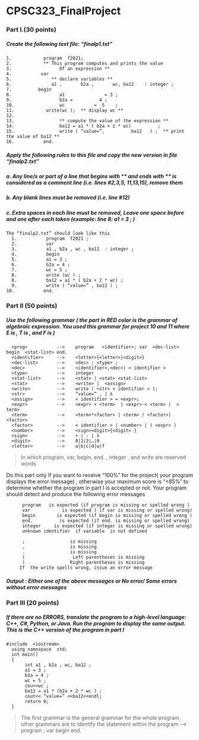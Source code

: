 # CPSC323_FinalProject

### Part I.(30 points) 
##### Create the following text file: “finalp1.txt”
 ```
 1.            program  f2021;
 2.            ** This program computes and prints the value
 3.                  Of an expression **
 4.           var
 5.               ** declare variables **
 6.               a1 ,       b2a ,       wc, ba12    : integer ;
 7.          begin
 8.                  a1               = 3 ;
 9.                  b2a =          4 ;
10.                 wc           =  5    ;
11.            write(wc );  ** display wc **
12.
13.                 ** compute the value of the expression **
14.                 ba12 = a1 * ( b2a + 2 * wc)          ;
15.                 write ( “value=”,          ba12   ) ;  ** print the value of ba12 **
16.           end.
```

##### Apply the following rules to this file and copy the new version in file “finalp2.txt”
##### a.    Any line/s or part of a line that begins with ** and ends with ** is considered as a comment line (i.e. lines #2,3,5, 11,13,15), remove them
##### b.    Any blank lines must be removed (i.e. line #12)
##### c.    Extra spaces in each line must be removed, Leave one space before and one after each token (example: line 8: a1 = 3 ; )
```
The “finalp2.txt” should look like this
  1.           program  f2021 ;
  2.           var
  3.           a1 , b2a , wc , ba12  : integer ;
  4.           begin
  5.           a1 = 3 ;
  6.           b2a = 4 ;
  7.           wc = 5 ;
  8.           write (wc ) ;
  8.           ba12 = a1 * ( b2a + 2 * wc) ;
  9.           write ( “value=” , ba12 ) ;  
10.           end.
```
### Part II (50 points)
##### Use the following grammar ( the part in RED color is the grammar of algebraic expression. You used this grammar for project 10 and 11 where E is <expr>, T is <term>, and F is <factor> )
```
  <prog>           -->    program   <identifier>; var  <dec-list>  begin  <stat-list> end.
  <identifier>     -->    <letter>{<letter>|<digit>}
  <dec-list>       -->    <dec> : <type> ;
  <dec>            -->    <identifier>,<dec>| < identifier >
  <type>           -->    integer 
  <stat-list>      -->    <stat> | <stat> <stat-list>
  <stat>           -->    <write> |  <assign>
  <write>          -->    write ( <str> < identifier > );
  <str>            -->    ”value=” , | λ  
  <assign>         -->    < identifier > = <expr>;
  <expr>           -->    <expr> + <term>  | <expr>-< <term> |  < term>
  <term>           -->    <term>*<factor> | <term> / <factor>| <factor> 
  <factor>         -->    < identifier > | <number> | ( <expr> )
  <number>         -->    <sign><digit>{<digit> }
  <sign>           -->    + | - | λ
  <digit>          -->    0|1|2|…|9
  <letter>         -->    a|b|c|d|w|f 
```
> In which  program, var, begin, end. , integer , and write are reserved words

 Do this part only if you want to receive “100%” for the project( your program displays the error message) , otherwise your maximum score is “<85%”
to determine whether the program in part I is accepted or not. Your program should detect and produce the following error messages
                                                                                                                                                 
          program   is expected (if program is missing or spelled wrong )
          var            is expected ( if var is missing or spelled wrong)
          begin        is expected (if begin is missing or spelled wrong ) 
          end.          is expected (if end. is missing or spelled wrong)         
          integer     is expected (if integer is missing or spelled wrong)
          unknown identifier  if variable  is not defined

          ;                 is missing
          ,                 is missing
          .                 is missing
          (                  Left parentheses is missing
          )                 Right parentheses is missing 
         If  the write spells wrong, issue an error message 
##### Output : Either one of the above messages or No error/ Some errors without error messages

### Part III (20 points)
##### If there are no ERRORS, translate the program to a high-level language: C++, C#, Python, or Java. Run the program to display the same output. This is the C++ version of the program in part I
   
    #include  <iostream>
      using namespace  std;
      int main()
      {
           int a1 , b2a , wc, ba12 ;    
           a1 = 3 ;
           b2a = 4 ;
           wc = 5 ;
           cou<<wc ;  
           ba12 = a1 * (b2a + 2 * wc ) ;
           cout<< “value=” <<ba12<<endl;
           return 0;
      }
   
> The first grammar is the general grammar for the whole program, other grammars are to identify the statement within  the program 
> <prog> --> program       <identifier>             ;    var    <dec-list>      begin    <stat-list>    end.

